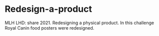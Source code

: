 # Redesign-a-product
MLH LHD: share 2021. Redesigning a physical product. In this challenge Royal Canin food posters were redesigned.
